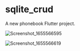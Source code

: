 # sqlite_crud

A new phonebook Flutter project.

![Screenshot_1655566595](https://user-images.githubusercontent.com/31810192/174445859-394bbea7-3602-4e23-a9a2-99cafa22cc98.png)

![Screenshot_1655566619](https://user-images.githubusercontent.com/31810192/174445903-37a4578b-a470-43c8-b9b8-537dece00071.png)
